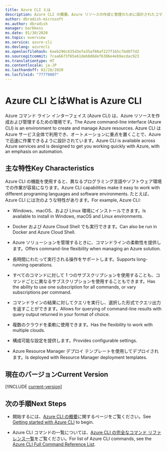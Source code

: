 ```yaml
---
title: Azure CLI とは
description: Azure CLI の概要。Azure リソースの作成と管理のために設計されたコマンド ライン インターフェイス ツールが Windows、maxOS、および Linux 環境で利用可能になりました。
author: dbradish-microsoft
ms.author: dbradish
manager: barbkess
ms.date: 01/30/2020
ms.topic: overview
ms.service: azure-cli
ms.devlang: azurecli
ms.openlocfilehash: 6aeb296c635d3efa35af08af227f165c7bd8f7d2
ms.sourcegitcommit: 7caa6673f65e61deb8d6def6386e4eb9acdac923
ms.translationtype: HT
ms.contentlocale: ja-JP
ms.lasthandoff: 02/28/2020
ms.locfileid: "77779807"
---
```

# <a name="what-is-azure-cli"></a><span data-ttu-id="d49cf-103">Azure CLI とは</span><span class="sxs-lookup"><span data-stu-id="d49cf-103">What is Azure CLI</span></span>

<span data-ttu-id="d49cf-104">Azure コマンド ライン インターフェイス (Azure CLI) は、Azure リソースを作成および管理するための環境です。</span><span class="sxs-lookup"><span data-stu-id="d49cf-104">The Azure command-line interface (Azure CLI) is an environment to create and manage Azure resources.</span></span>  <span data-ttu-id="d49cf-105">Azure CLI は Azure サービス全体で利用でき、オートメーションに重点を置くことで、Azure で迅速に作業できるように設計されています。</span><span class="sxs-lookup"><span data-stu-id="d49cf-105">Azure CLI is available across Azure services and is designed to get you working quickly with Azure, with an emphasis on automation.</span></span>

## <a name="key-characteristics"></a><span data-ttu-id="d49cf-106">主な特性</span><span class="sxs-lookup"><span data-stu-id="d49cf-106">Key Characteristics</span></span>

<span data-ttu-id="d49cf-107">Azure CLI の機能を使用すると、異なるプログラミング言語やソフトウェア環境での作業が容易になります。</span><span class="sxs-lookup"><span data-stu-id="d49cf-107">Azure CLI capabilities make it easy to work with different programing languages and software environments.</span></span>  <span data-ttu-id="d49cf-108">たとえば、Azure CLI には次のような特性があります。</span><span class="sxs-lookup"><span data-stu-id="d49cf-108">For example, Azure CLI:</span></span>

- <span data-ttu-id="d49cf-109">Windows、macOS、および Linux 環境にインストールできます。</span><span class="sxs-lookup"><span data-stu-id="d49cf-109">Is available to install in Windows, macOS and Linux environments.</span></span>

- <span data-ttu-id="d49cf-110">Docker および Azure Cloud Shell でも実行できます。</span><span class="sxs-lookup"><span data-stu-id="d49cf-110">Can also be run in Docker and Azure Cloud Shell.</span></span>
- <span data-ttu-id="d49cf-111">Azure ソリューションを管理するときに、コマンドラインの柔軟性を提供します。</span><span class="sxs-lookup"><span data-stu-id="d49cf-111">Offers command-line flexibility when managing an Azure solution.</span></span>

- <span data-ttu-id="d49cf-112">長時間にわたって実行される操作をサポートします。</span><span class="sxs-lookup"><span data-stu-id="d49cf-112">Supports long-running operations.</span></span>
- <span data-ttu-id="d49cf-113">すべてのコマンドに対して 1 つのサブスクリプションを使用することも、コマンドごとに異なるサブスクリプションを使用することもできます。</span><span class="sxs-lookup"><span data-stu-id="d49cf-113">Has the ability to use one subscription for all commands, or vary subscriptions per command.</span></span>
- <span data-ttu-id="d49cf-114">コマンドラインの結果に対してクエリを実行し、選択した形式でクエリ出力を返すことができます。</span><span class="sxs-lookup"><span data-stu-id="d49cf-114">Allows for querying of command-line results with query output returned in your format of choice.</span></span>
- <span data-ttu-id="d49cf-115">複数のクラウドを柔軟に使用できます。</span><span class="sxs-lookup"><span data-stu-id="d49cf-115">Has the flexibility to work with multiple clouds.</span></span>
- <span data-ttu-id="d49cf-116">構成可能な設定を提供します。</span><span class="sxs-lookup"><span data-stu-id="d49cf-116">Provides configurable settings.</span></span>
- <span data-ttu-id="d49cf-117">Azure Resource Manager デプロイ テンプレートを使用してデプロイされます。</span><span class="sxs-lookup"><span data-stu-id="d49cf-117">Is deployed with Resource Manager deployment templates.</span></span>

## <a name="current-version"></a><span data-ttu-id="d49cf-118">現在のバージョン</span><span class="sxs-lookup"><span data-stu-id="d49cf-118">Current Version</span></span>

[!INCLUDE [current-version](includes/current-version.md)]

## <a name="next-steps"></a><span data-ttu-id="d49cf-119">次の手順</span><span class="sxs-lookup"><span data-stu-id="d49cf-119">Next Steps</span></span>

- <span data-ttu-id="d49cf-120">開始するには、[Azure CLI の概要](get-started-with-azure-cli.md)に関するページをご覧ください。</span><span class="sxs-lookup"><span data-stu-id="d49cf-120">See [Getting started with Azure CLI](get-started-with-azure-cli.md) to begin.</span></span>

- <span data-ttu-id="d49cf-121">Azure CLI コマンドの一覧については、[Azure CLI の完全なコマンド リファレンス一覧](/cli/azure/reference-index)をご覧ください。</span><span class="sxs-lookup"><span data-stu-id="d49cf-121">For list of Azure CLI commands, see the [Azure CLI Full Command Reference List](/cli/azure/reference-index).</span></span>
